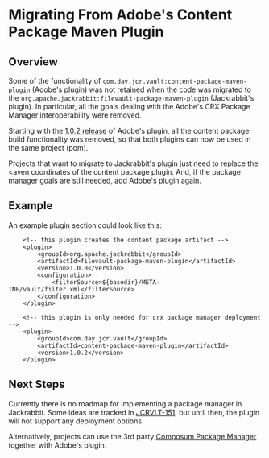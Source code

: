 <!--
   Licensed to the Apache Software Foundation (ASF) under one or more
   contributor license agreements.  See the NOTICE file distributed with
   this work for additional information regarding copyright ownership.
   The ASF licenses this file to You under the Apache License, Version 2.0
   (the "License"); you may not use this file except in compliance with
   the License.  You may obtain a copy of the License at

       http://www.apache.org/licenses/LICENSE-2.0

   Unless required by applicable law or agreed to in writing, software
   distributed under the License is distributed on an "AS IS" BASIS,
   WITHOUT WARRANTIES OR CONDITIONS OF ANY KIND, either express or implied.
   See the License for the specific language governing permissions and
   limitations under the License.
-->

Migrating From Adobe's Content Package Maven Plugin
===================================================

Overview
--------
Some of the functionality of `com.day.jcr.vault:content-package-maven-plugin` (Adobe's plugin) was not retained
when the code was migrated to the  `org.apache.jackrabbit:filevault-package-maven-plugin` (Jackrabbit's plugin).
In particular, all the goals dealing with the Adobe's CRX Package Manager interoperability were removed.

Starting with the [1.0.2 release][0] of Adobe's plugin, all the content package build functionality
was removed, so that both plugins can now be used in the same project (pom).

Projects that want to migrate to Jackrabbit's plugin just need to replace the <aven coordinates of the
content package plugin. And, if the package manager goals are still needed, add Adobe's plugin again.

Example
-------
An example plugin section could look like this:

```
    <!-- this plugin creates the content package artifact --> 
    <plugin>
        <groupId>org.apache.jackrabbit</groupId>
        <artifactId>filevault-package-maven-plugin</artifactId>
        <version>1.0.0</version>
        <configuration>
            <filterSource>${basedir}/META-INF/vault/filter.xml</filterSource>
        </configuration>
    </plugin>

    <!-- this plugin is only needed for crx package manager deployment -->
    <plugin>
        <groupId>com.day.jcr.vault</groupId>
        <artifactId>content-package-maven-plugin</artifactId>
        <version>1.0.2</version>
    </plugin>
```

Next Steps
----------

Currently there is no roadmap for implementing a package manager in Jackrabbit. Some ideas are tracked in [JCRVLT-151][1], 
but until then, the plugin will not support any deployment options.
  
Alternatively, projects can use the 3rd party [Composum Package Manager][2] together with Adobe's plugin.


[0]: https://repo1.maven.org/maven2/com/day/jcr/vault/content-package-maven-plugin/
[1]: https://issues.apache.org/jira/browse/JCRVLT-151
[2]: https://ist-software.atlassian.net/wiki/spaces/CMP/pages/46140125/Package+Manager
